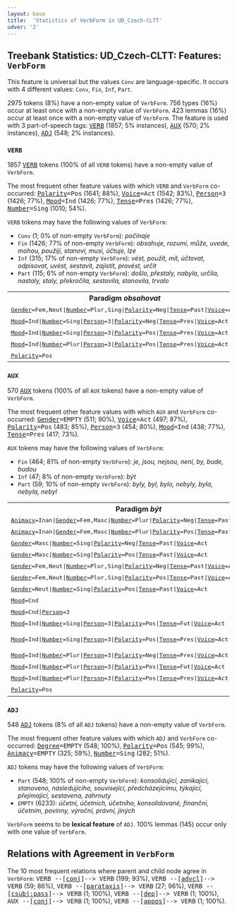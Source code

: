 ```yaml
---
layout: base
title:  'Statistics of VerbForm in UD_Czech-CLTT'
udver: '2'
---
```


## Treebank Statistics: UD_Czech-CLTT: Features: `VerbForm`

This feature is universal but the values `Conv` are language-specific.
It occurs with 4 different values: `Conv`, `Fin`, `Inf`, `Part`.

2975 tokens (8%) have a non-empty value of `VerbForm`.
756 types (16%) occur at least once with a non-empty value of `VerbForm`.
423 lemmas (16%) occur at least once with a non-empty value of `VerbForm`.
The feature is used with 3 part-of-speech tags: <tt><a href="cs_cltt-pos-VERB.html">VERB</a></tt> (1857; 5% instances), <tt><a href="cs_cltt-pos-AUX.html">AUX</a></tt> (570; 2% instances), <tt><a href="cs_cltt-pos-ADJ.html">ADJ</a></tt> (548; 2% instances).

### `VERB`

1857 <tt><a href="cs_cltt-pos-VERB.html">VERB</a></tt> tokens (100% of all `VERB` tokens) have a non-empty value of `VerbForm`.

The most frequent other feature values with which `VERB` and `VerbForm` co-occurred: <tt><a href="cs_cltt-feat-Polarity.html">Polarity</a></tt><tt>=Pos</tt> (1641; 88%), <tt><a href="cs_cltt-feat-Voice.html">Voice</a></tt><tt>=Act</tt> (1542; 83%), <tt><a href="cs_cltt-feat-Person.html">Person</a></tt><tt>=3</tt> (1426; 77%), <tt><a href="cs_cltt-feat-Mood.html">Mood</a></tt><tt>=Ind</tt> (1426; 77%), <tt><a href="cs_cltt-feat-Tense.html">Tense</a></tt><tt>=Pres</tt> (1426; 77%), <tt><a href="cs_cltt-feat-Number.html">Number</a></tt><tt>=Sing</tt> (1010; 54%).

`VERB` tokens may have the following values of `VerbForm`:

* `Conv` (1; 0% of non-empty `VerbForm`): <em>počínaje</em>
* `Fin` (1426; 77% of non-empty `VerbForm`): <em>obsahuje, rozumí, může, uvede, mohou, použijí, stanoví, musí, účtuje, lze</em>
* `Inf` (315; 17% of non-empty `VerbForm`): <em>vést, použít, mít, účtovat, odpisovat, uvést, sestavit, zajistit, provést, určit</em>
* `Part` (115; 6% of non-empty `VerbForm`): <em>došlo, přestaly, nabyla, určila, nastaly, staly, překročila, sestavila, stanovila, trvalo</em>

<table>
  <tr><th>Paradigm <i>obsahovat</i></th><th><tt>Fin</tt></th><th><tt>Inf</tt></th><th><tt>Part</tt></th></tr>
  <tr><td><tt><tt><a href="cs_cltt-feat-Gender.html">Gender</a></tt><tt>=Fem,Neut</tt>|<tt><a href="cs_cltt-feat-Number.html">Number</a></tt><tt>=Plur,Sing</tt>|<tt><a href="cs_cltt-feat-Polarity.html">Polarity</a></tt><tt>=Neg</tt>|<tt><a href="cs_cltt-feat-Tense.html">Tense</a></tt><tt>=Past</tt>|<tt><a href="cs_cltt-feat-Voice.html">Voice</a></tt><tt>=Act</tt></tt></td><td></td><td></td><td><em>neobsahovala</em></td></tr>
  <tr><td><tt><tt><a href="cs_cltt-feat-Mood.html">Mood</a></tt><tt>=Ind</tt>|<tt><a href="cs_cltt-feat-Number.html">Number</a></tt><tt>=Sing</tt>|<tt><a href="cs_cltt-feat-Person.html">Person</a></tt><tt>=3</tt>|<tt><a href="cs_cltt-feat-Polarity.html">Polarity</a></tt><tt>=Neg</tt>|<tt><a href="cs_cltt-feat-Tense.html">Tense</a></tt><tt>=Pres</tt>|<tt><a href="cs_cltt-feat-Voice.html">Voice</a></tt><tt>=Act</tt></tt></td><td><em>neobsahuje</em></td><td></td><td></td></tr>
  <tr><td><tt><tt><a href="cs_cltt-feat-Mood.html">Mood</a></tt><tt>=Ind</tt>|<tt><a href="cs_cltt-feat-Number.html">Number</a></tt><tt>=Sing</tt>|<tt><a href="cs_cltt-feat-Person.html">Person</a></tt><tt>=3</tt>|<tt><a href="cs_cltt-feat-Polarity.html">Polarity</a></tt><tt>=Pos</tt>|<tt><a href="cs_cltt-feat-Tense.html">Tense</a></tt><tt>=Pres</tt>|<tt><a href="cs_cltt-feat-Voice.html">Voice</a></tt><tt>=Act</tt></tt></td><td><em>obsahuje</em></td><td></td><td></td></tr>
  <tr><td><tt><tt><a href="cs_cltt-feat-Mood.html">Mood</a></tt><tt>=Ind</tt>|<tt><a href="cs_cltt-feat-Number.html">Number</a></tt><tt>=Plur</tt>|<tt><a href="cs_cltt-feat-Person.html">Person</a></tt><tt>=3</tt>|<tt><a href="cs_cltt-feat-Polarity.html">Polarity</a></tt><tt>=Pos</tt>|<tt><a href="cs_cltt-feat-Tense.html">Tense</a></tt><tt>=Pres</tt>|<tt><a href="cs_cltt-feat-Voice.html">Voice</a></tt><tt>=Act</tt></tt></td><td><em>obsahují</em></td><td></td><td></td></tr>
  <tr><td><tt><tt><a href="cs_cltt-feat-Polarity.html">Polarity</a></tt><tt>=Pos</tt></tt></td><td></td><td><em>obsahovat</em></td><td></td></tr>
</table>

### `AUX`

570 <tt><a href="cs_cltt-pos-AUX.html">AUX</a></tt> tokens (100% of all `AUX` tokens) have a non-empty value of `VerbForm`.

The most frequent other feature values with which `AUX` and `VerbForm` co-occurred: <tt><a href="cs_cltt-feat-Gender.html">Gender</a></tt><tt>=EMPTY</tt> (511; 90%), <tt><a href="cs_cltt-feat-Voice.html">Voice</a></tt><tt>=Act</tt> (497; 87%), <tt><a href="cs_cltt-feat-Polarity.html">Polarity</a></tt><tt>=Pos</tt> (483; 85%), <tt><a href="cs_cltt-feat-Person.html">Person</a></tt><tt>=3</tt> (454; 80%), <tt><a href="cs_cltt-feat-Mood.html">Mood</a></tt><tt>=Ind</tt> (438; 77%), <tt><a href="cs_cltt-feat-Tense.html">Tense</a></tt><tt>=Pres</tt> (417; 73%).

`AUX` tokens may have the following values of `VerbForm`:

* `Fin` (464; 81% of non-empty `VerbForm`): <em>je, jsou, nejsou, není, by, bude, budou</em>
* `Inf` (47; 8% of non-empty `VerbForm`): <em>být</em>
* `Part` (59; 10% of non-empty `VerbForm`): <em>byly, byl, bylo, nebyly, byla, nebyla, nebyl</em>

<table>
  <tr><th>Paradigm <i>být</i></th><th><tt>Fin</tt></th><th><tt>Inf</tt></th><th><tt>Part</tt></th></tr>
  <tr><td><tt><tt><a href="cs_cltt-feat-Animacy.html">Animacy</a></tt><tt>=Inan</tt>|<tt><a href="cs_cltt-feat-Gender.html">Gender</a></tt><tt>=Fem,Masc</tt>|<tt><a href="cs_cltt-feat-Number.html">Number</a></tt><tt>=Plur</tt>|<tt><a href="cs_cltt-feat-Polarity.html">Polarity</a></tt><tt>=Neg</tt>|<tt><a href="cs_cltt-feat-Tense.html">Tense</a></tt><tt>=Past</tt>|<tt><a href="cs_cltt-feat-Voice.html">Voice</a></tt><tt>=Act</tt></tt></td><td></td><td></td><td><em>nebyly</em></td></tr>
  <tr><td><tt><tt><a href="cs_cltt-feat-Animacy.html">Animacy</a></tt><tt>=Inan</tt>|<tt><a href="cs_cltt-feat-Gender.html">Gender</a></tt><tt>=Fem,Masc</tt>|<tt><a href="cs_cltt-feat-Number.html">Number</a></tt><tt>=Plur</tt>|<tt><a href="cs_cltt-feat-Polarity.html">Polarity</a></tt><tt>=Pos</tt>|<tt><a href="cs_cltt-feat-Tense.html">Tense</a></tt><tt>=Past</tt>|<tt><a href="cs_cltt-feat-Voice.html">Voice</a></tt><tt>=Act</tt></tt></td><td></td><td></td><td><em>byly</em></td></tr>
  <tr><td><tt><tt><a href="cs_cltt-feat-Gender.html">Gender</a></tt><tt>=Masc</tt>|<tt><a href="cs_cltt-feat-Number.html">Number</a></tt><tt>=Sing</tt>|<tt><a href="cs_cltt-feat-Polarity.html">Polarity</a></tt><tt>=Neg</tt>|<tt><a href="cs_cltt-feat-Tense.html">Tense</a></tt><tt>=Past</tt>|<tt><a href="cs_cltt-feat-Voice.html">Voice</a></tt><tt>=Act</tt></tt></td><td></td><td></td><td><em>nebyl</em></td></tr>
  <tr><td><tt><tt><a href="cs_cltt-feat-Gender.html">Gender</a></tt><tt>=Masc</tt>|<tt><a href="cs_cltt-feat-Number.html">Number</a></tt><tt>=Sing</tt>|<tt><a href="cs_cltt-feat-Polarity.html">Polarity</a></tt><tt>=Pos</tt>|<tt><a href="cs_cltt-feat-Tense.html">Tense</a></tt><tt>=Past</tt>|<tt><a href="cs_cltt-feat-Voice.html">Voice</a></tt><tt>=Act</tt></tt></td><td></td><td></td><td><em>byl</em></td></tr>
  <tr><td><tt><tt><a href="cs_cltt-feat-Gender.html">Gender</a></tt><tt>=Fem,Neut</tt>|<tt><a href="cs_cltt-feat-Number.html">Number</a></tt><tt>=Plur,Sing</tt>|<tt><a href="cs_cltt-feat-Polarity.html">Polarity</a></tt><tt>=Neg</tt>|<tt><a href="cs_cltt-feat-Tense.html">Tense</a></tt><tt>=Past</tt>|<tt><a href="cs_cltt-feat-Voice.html">Voice</a></tt><tt>=Act</tt></tt></td><td></td><td></td><td><em>nebyla</em></td></tr>
  <tr><td><tt><tt><a href="cs_cltt-feat-Gender.html">Gender</a></tt><tt>=Fem,Neut</tt>|<tt><a href="cs_cltt-feat-Number.html">Number</a></tt><tt>=Plur,Sing</tt>|<tt><a href="cs_cltt-feat-Polarity.html">Polarity</a></tt><tt>=Pos</tt>|<tt><a href="cs_cltt-feat-Tense.html">Tense</a></tt><tt>=Past</tt>|<tt><a href="cs_cltt-feat-Voice.html">Voice</a></tt><tt>=Act</tt></tt></td><td></td><td></td><td><em>byla</em></td></tr>
  <tr><td><tt><tt><a href="cs_cltt-feat-Gender.html">Gender</a></tt><tt>=Neut</tt>|<tt><a href="cs_cltt-feat-Number.html">Number</a></tt><tt>=Sing</tt>|<tt><a href="cs_cltt-feat-Polarity.html">Polarity</a></tt><tt>=Pos</tt>|<tt><a href="cs_cltt-feat-Tense.html">Tense</a></tt><tt>=Past</tt>|<tt><a href="cs_cltt-feat-Voice.html">Voice</a></tt><tt>=Act</tt></tt></td><td></td><td></td><td><em>bylo</em></td></tr>
  <tr><td><tt><tt><a href="cs_cltt-feat-Mood.html">Mood</a></tt><tt>=Cnd</tt></tt></td><td><em>by</em></td><td></td><td></td></tr>
  <tr><td><tt><tt><a href="cs_cltt-feat-Mood.html">Mood</a></tt><tt>=Cnd</tt>|<tt><a href="cs_cltt-feat-Person.html">Person</a></tt><tt>=3</tt></tt></td><td><em>by</em></td><td></td><td></td></tr>
  <tr><td><tt><tt><a href="cs_cltt-feat-Mood.html">Mood</a></tt><tt>=Ind</tt>|<tt><a href="cs_cltt-feat-Number.html">Number</a></tt><tt>=Sing</tt>|<tt><a href="cs_cltt-feat-Person.html">Person</a></tt><tt>=3</tt>|<tt><a href="cs_cltt-feat-Polarity.html">Polarity</a></tt><tt>=Pos</tt>|<tt><a href="cs_cltt-feat-Tense.html">Tense</a></tt><tt>=Fut</tt>|<tt><a href="cs_cltt-feat-Voice.html">Voice</a></tt><tt>=Act</tt></tt></td><td><em>bude</em></td><td></td><td></td></tr>
  <tr><td><tt><tt><a href="cs_cltt-feat-Mood.html">Mood</a></tt><tt>=Ind</tt>|<tt><a href="cs_cltt-feat-Number.html">Number</a></tt><tt>=Sing</tt>|<tt><a href="cs_cltt-feat-Person.html">Person</a></tt><tt>=3</tt>|<tt><a href="cs_cltt-feat-Polarity.html">Polarity</a></tt><tt>=Pos</tt>|<tt><a href="cs_cltt-feat-Tense.html">Tense</a></tt><tt>=Pres</tt>|<tt><a href="cs_cltt-feat-Voice.html">Voice</a></tt><tt>=Act</tt></tt></td><td><em>je, není</em></td><td></td><td></td></tr>
  <tr><td><tt><tt><a href="cs_cltt-feat-Mood.html">Mood</a></tt><tt>=Ind</tt>|<tt><a href="cs_cltt-feat-Number.html">Number</a></tt><tt>=Plur</tt>|<tt><a href="cs_cltt-feat-Person.html">Person</a></tt><tt>=3</tt>|<tt><a href="cs_cltt-feat-Polarity.html">Polarity</a></tt><tt>=Neg</tt>|<tt><a href="cs_cltt-feat-Tense.html">Tense</a></tt><tt>=Pres</tt>|<tt><a href="cs_cltt-feat-Voice.html">Voice</a></tt><tt>=Act</tt></tt></td><td><em>nejsou</em></td><td></td><td></td></tr>
  <tr><td><tt><tt><a href="cs_cltt-feat-Mood.html">Mood</a></tt><tt>=Ind</tt>|<tt><a href="cs_cltt-feat-Number.html">Number</a></tt><tt>=Plur</tt>|<tt><a href="cs_cltt-feat-Person.html">Person</a></tt><tt>=3</tt>|<tt><a href="cs_cltt-feat-Polarity.html">Polarity</a></tt><tt>=Pos</tt>|<tt><a href="cs_cltt-feat-Tense.html">Tense</a></tt><tt>=Fut</tt>|<tt><a href="cs_cltt-feat-Voice.html">Voice</a></tt><tt>=Act</tt></tt></td><td><em>budou</em></td><td></td><td></td></tr>
  <tr><td><tt><tt><a href="cs_cltt-feat-Mood.html">Mood</a></tt><tt>=Ind</tt>|<tt><a href="cs_cltt-feat-Number.html">Number</a></tt><tt>=Plur</tt>|<tt><a href="cs_cltt-feat-Person.html">Person</a></tt><tt>=3</tt>|<tt><a href="cs_cltt-feat-Polarity.html">Polarity</a></tt><tt>=Pos</tt>|<tt><a href="cs_cltt-feat-Tense.html">Tense</a></tt><tt>=Pres</tt>|<tt><a href="cs_cltt-feat-Voice.html">Voice</a></tt><tt>=Act</tt></tt></td><td><em>jsou</em></td><td></td><td></td></tr>
  <tr><td><tt><tt><a href="cs_cltt-feat-Polarity.html">Polarity</a></tt><tt>=Pos</tt></tt></td><td></td><td><em>být</em></td><td></td></tr>
</table>

### `ADJ`

548 <tt><a href="cs_cltt-pos-ADJ.html">ADJ</a></tt> tokens (8% of all `ADJ` tokens) have a non-empty value of `VerbForm`.

The most frequent other feature values with which `ADJ` and `VerbForm` co-occurred: <tt><a href="cs_cltt-feat-Degree.html">Degree</a></tt><tt>=EMPTY</tt> (548; 100%), <tt><a href="cs_cltt-feat-Polarity.html">Polarity</a></tt><tt>=Pos</tt> (545; 99%), <tt><a href="cs_cltt-feat-Animacy.html">Animacy</a></tt><tt>=EMPTY</tt> (325; 59%), <tt><a href="cs_cltt-feat-Number.html">Number</a></tt><tt>=Sing</tt> (282; 51%).

`ADJ` tokens may have the following values of `VerbForm`:

* `Part` (548; 100% of non-empty `VerbForm`): <em>konsolidující, zanikající, stanoveno, následujícího, související, předcházejícímu, týkající, přejímající, sestavena, zahrnuty</em>
* `EMPTY` (6233): <em>účetní, účetních, účetního, konsolidované, finanční, účetním, povinny, výroční, právní, jiných</em>

`VerbForm` seems to be **lexical feature** of `ADJ`. 100% lemmas (145) occur only with one value of `VerbForm`.

## Relations with Agreement in `VerbForm`

The 10 most frequent relations where parent and child node agree in `VerbForm`:
<tt>VERB --[<tt><a href="cs_cltt-dep-conj.html">conj</a></tt>]--> VERB</tt> (199; 93%),
<tt>VERB --[<tt><a href="cs_cltt-dep-advcl.html">advcl</a></tt>]--> VERB</tt> (59; 86%),
<tt>VERB --[<tt><a href="cs_cltt-dep-parataxis.html">parataxis</a></tt>]--> VERB</tt> (27; 96%),
<tt>VERB --[<tt><a href="cs_cltt-dep-csubj-pass.html">csubj:pass</a></tt>]--> VERB</tt> (1; 100%),
<tt>VERB --[<tt><a href="cs_cltt-dep-dep.html">dep</a></tt>]--> VERB</tt> (1; 100%),
<tt>AUX --[<tt><a href="cs_cltt-dep-conj.html">conj</a></tt>]--> VERB</tt> (1; 100%),
<tt>VERB --[<tt><a href="cs_cltt-dep-appos.html">appos</a></tt>]--> VERB</tt> (1; 100%).

